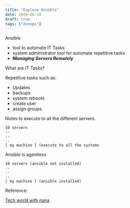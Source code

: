 ```yaml
---
title: "Explore Ansible"
date: 2020-06-14
draft: true
tags: ["devops"]
---
```


Ansible

- tool to automate IT Tasks
- system administrator tool for automate repetitive tasks
- ***Managing Servers Remotely***


What are IT Tasks?

Repetitive tasks such as:

- Updates
- backups
- system reboots
- create user
- assign groups

Notes to execute to all the different servers.

```
10 servers
--
--
--
[ my machine ] (execute to all the systems
```

Ansible is agentless


```
10 servers (ansible not installed)
--
--
--
[ my machine ] (ansible installed)
```

Reference:

[Tech world with nana](https://www.youtube.com/watch?v=1id6ERvfozo)

